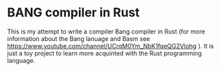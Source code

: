 # BANG compiler in Rust

This is my attempt to write a compiler Bang compiler in Rust (for more information about the Bang lanuage and Basm see 
https://www.youtube.com/channel/UCrqM0Ym_NbK1fqeQG2VIohg ).
It is just a toy project to learn more acquinted with the Rust programming language.








